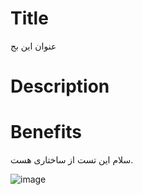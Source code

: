 # Title
عنوان این بج

# Description


# Benefits

سلام این تست از ساختاری هست.

![image](https://github.com/hootanht/cs-system/assets/27281206/851ccb94-0367-4e10-a16c-c22e2b14c945)
